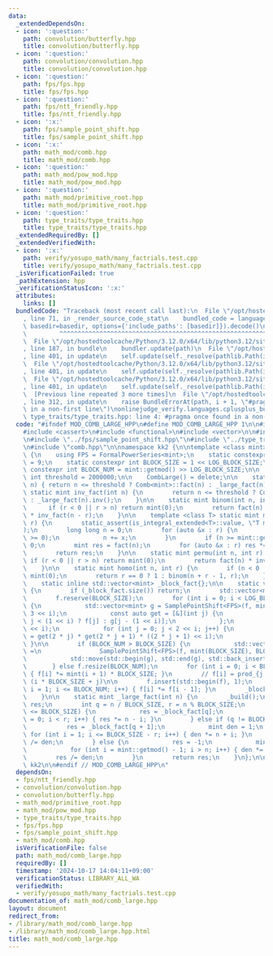```yaml
---
data:
  _extendedDependsOn:
  - icon: ':question:'
    path: convolution/butterfly.hpp
    title: convolution/butterfly.hpp
  - icon: ':question:'
    path: convolution/convolution.hpp
    title: convolution/convolution.hpp
  - icon: ':question:'
    path: fps/fps.hpp
    title: fps/fps.hpp
  - icon: ':question:'
    path: fps/ntt_friendly.hpp
    title: fps/ntt_friendly.hpp
  - icon: ':x:'
    path: fps/sample_point_shift.hpp
    title: fps/sample_point_shift.hpp
  - icon: ':x:'
    path: math_mod/comb.hpp
    title: math_mod/comb.hpp
  - icon: ':question:'
    path: math_mod/pow_mod.hpp
    title: math_mod/pow_mod.hpp
  - icon: ':question:'
    path: math_mod/primitive_root.hpp
    title: math_mod/primitive_root.hpp
  - icon: ':question:'
    path: type_traits/type_traits.hpp
    title: type_traits/type_traits.hpp
  _extendedRequiredBy: []
  _extendedVerifiedWith:
  - icon: ':x:'
    path: verify/yosupo_math/many_factrials.test.cpp
    title: verify/yosupo_math/many_factrials.test.cpp
  _isVerificationFailed: true
  _pathExtension: hpp
  _verificationStatusIcon: ':x:'
  attributes:
    links: []
  bundledCode: "Traceback (most recent call last):\n  File \"/opt/hostedtoolcache/Python/3.12.0/x64/lib/python3.12/site-packages/onlinejudge_verify/documentation/build.py\"\
    , line 71, in _render_source_code_stat\n    bundled_code = language.bundle(stat.path,\
    \ basedir=basedir, options={'include_paths': [basedir]}).decode()\n          \
    \         ^^^^^^^^^^^^^^^^^^^^^^^^^^^^^^^^^^^^^^^^^^^^^^^^^^^^^^^^^^^^^^^^^^^^^^^^^^^^^^^^^\n\
    \  File \"/opt/hostedtoolcache/Python/3.12.0/x64/lib/python3.12/site-packages/onlinejudge_verify/languages/cplusplus.py\"\
    , line 187, in bundle\n    bundler.update(path)\n  File \"/opt/hostedtoolcache/Python/3.12.0/x64/lib/python3.12/site-packages/onlinejudge_verify/languages/cplusplus_bundle.py\"\
    , line 401, in update\n    self.update(self._resolve(pathlib.Path(included), included_from=path))\n\
    \  File \"/opt/hostedtoolcache/Python/3.12.0/x64/lib/python3.12/site-packages/onlinejudge_verify/languages/cplusplus_bundle.py\"\
    , line 401, in update\n    self.update(self._resolve(pathlib.Path(included), included_from=path))\n\
    \  File \"/opt/hostedtoolcache/Python/3.12.0/x64/lib/python3.12/site-packages/onlinejudge_verify/languages/cplusplus_bundle.py\"\
    , line 401, in update\n    self.update(self._resolve(pathlib.Path(included), included_from=path))\n\
    \  [Previous line repeated 3 more times]\n  File \"/opt/hostedtoolcache/Python/3.12.0/x64/lib/python3.12/site-packages/onlinejudge_verify/languages/cplusplus_bundle.py\"\
    , line 312, in update\n    raise BundleErrorAt(path, i + 1, \"#pragma once found\
    \ in a non-first line\")\nonlinejudge_verify.languages.cplusplus_bundle.BundleErrorAt:\
    \ type_traits/type_traits.hpp: line 4: #pragma once found in a non-first line\n"
  code: "#ifndef MOD_COMB_LARGE_HPP\n#define MOD_COMB_LARGE_HPP 1\n\n#include <algorithm>\n\
    #include <cassert>\n#include <functional>\n#include <vector>\n\n#include \"../fps/ntt_friendly.hpp\"\
    \n#include \"../fps/sample_point_shift.hpp\"\n#include \"../type_traits/type_traits.hpp\"\
    \n#include \"comb.hpp\"\n\nnamespace kk2 {\n\ntemplate <class mint> struct CombLarge\
    \ {\n    using FPS = FormalPowerSeries<mint>;\n    static constexpr int LOG_BLOCK_SIZE\
    \ = 9;\n    static constexpr int BLOCK_SIZE = 1 << LOG_BLOCK_SIZE;\n    static\
    \ constexpr int BLOCK_NUM = mint::getmod() >> LOG_BLOCK_SIZE;\n\n    static inline\
    \ int threshold = 2000000;\n\n    CombLarge() = delete;\n\n    static mint fact(int\
    \ n) { return n <= threshold ? Comb<mint>::fact(n) : _large_fact(n); }\n\n   \
    \ static mint inv_fact(int n) {\n        return n <= threshold ? Comb<mint>::ifact(n)\
    \ : _large_fact(n).inv();\n    }\n\n    static mint binom(int n, int r) {\n  \
    \      if (r < 0 || r > n) return mint(0);\n        return fact(n) * inv_fact(r)\
    \ * inv_fact(n - r);\n    }\n\n    template <class T> static mint multinomial(std::vector<T>\
    \ r) {\n        static_assert(is_integral_extended<T>::value, \"T must be integral\"\
    );\n        long long n = 0;\n        for (auto &x : r) {\n            assert(x\
    \ >= 0);\n            n += x;\n        }\n        if (n >= mint::getmod()) return\
    \ 0;\n        mint res = fact(n);\n        for (auto &x : r) res *= inv_fact(x);\n\
    \        return res;\n    }\n\n    static mint permu(int n, int r) {\n       \
    \ if (r < 0 || r > n) return mint(0);\n        return fact(n) * inv_fact(n - r);\n\
    \    }\n\n    static mint homo(int n, int r) {\n        if (n < 0 || r < 0) return\
    \ mint(0);\n        return r == 0 ? 1 : binom(n + r - 1, r);\n    }\n\n  private:\n\
    \    static inline std::vector<mint> _block_fact{};\n\n    static void _build()\
    \ {\n        if (_block_fact.size()) return;\n        std::vector<mint> f{1};\n\
    \        f.reserve(BLOCK_SIZE);\n        for (int i = 0; i < LOG_BLOCK_SIZE; i++)\
    \ {\n            std::vector<mint> g = SamplePointShift<FPS>(f, mint(1 << i),\
    \ 3 << i);\n            const auto get = [&](int j) {\n                return\
    \ j < (1 << i) ? f[j] : g[j - (1 << i)];\n            };\n            f.resize(2\
    \ << i);\n            for (int j = 0; j < 2 << i; j++) {\n                f[j]\
    \ = get(2 * j) * get(2 * j + 1) * ((2 * j + 1) << i);\n            }\n       \
    \ }\n\n        if (BLOCK_NUM > BLOCK_SIZE) {\n            std::vector<mint> g\
    \ =\n                SamplePointShift<FPS>(f, mint(BLOCK_SIZE), BLOCK_NUM - BLOCK_SIZE);\n\
    \            std::move(std::begin(g), std::end(g), std::back_inserter(f));\n \
    \       } else f.resize(BLOCK_NUM);\n        for (int i = 0; i < BLOCK_NUM; i++)\
    \ { f[i] *= mint(i + 1) * BLOCK_SIZE; }\n        // f[i] = prod_{j = 1} ^ (BLOCK_SIZE)\
    \ (i * BLOCK_SIZE + j)\n\n        f.insert(std::begin(f), 1);\n        for (int\
    \ i = 1; i <= BLOCK_NUM; i++) { f[i] *= f[i - 1]; }\n        _block_fact = std::move(f);\n\
    \    }\n\n    static mint _large_fact(int n) {\n        _build();\n        mint\
    \ res;\n        int q = n / BLOCK_SIZE, r = n % BLOCK_SIZE;\n        if (2 * r\
    \ <= BLOCK_SIZE) {\n            res = _block_fact[q];\n            for (int i\
    \ = 0; i < r; i++) { res *= n - i; }\n        } else if (q != BLOCK_NUM) {\n \
    \           res = _block_fact[q + 1];\n            mint den = 1;\n           \
    \ for (int i = 1; i <= BLOCK_SIZE - r; i++) { den *= n + i; }\n            res\
    \ /= den;\n        } else {\n            res = -1;\n            mint den = 1;\n\
    \            for (int i = mint::getmod() - 1; i > n; i++) { den *= i; }\n    \
    \        res /= den;\n        }\n        return res;\n    }\n};\n\n} // namespace\
    \ kk2\n\n#endif // MOD_COMB_LARGE_HPP\n"
  dependsOn:
  - fps/ntt_friendly.hpp
  - convolution/convolution.hpp
  - convolution/butterfly.hpp
  - math_mod/primitive_root.hpp
  - math_mod/pow_mod.hpp
  - type_traits/type_traits.hpp
  - fps/fps.hpp
  - fps/sample_point_shift.hpp
  - math_mod/comb.hpp
  isVerificationFile: false
  path: math_mod/comb_large.hpp
  requiredBy: []
  timestamp: '2024-10-17 14:04:11+09:00'
  verificationStatus: LIBRARY_ALL_WA
  verifiedWith:
  - verify/yosupo_math/many_factrials.test.cpp
documentation_of: math_mod/comb_large.hpp
layout: document
redirect_from:
- /library/math_mod/comb_large.hpp
- /library/math_mod/comb_large.hpp.html
title: math_mod/comb_large.hpp
---
```

